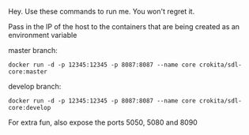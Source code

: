 Hey. Use these commands to run me. You won't regret it.

Pass in the IP of the host to the containers that are being created as an environment variable


master branch:

```docker run -d -p 12345:12345 -p 8087:8087 --name core crokita/sdl-core:master```

develop branch:

```docker run -d -p 12345:12345 -p 8087:8087 --name core crokita/sdl-core:develop```

For extra fun, also expose the ports 5050, 5080 and 8090